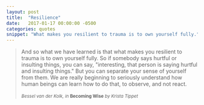 ```yaml
---
layout: post
title:  "Resilience"
date:   2017-01-17 00:00:00 -0500
categories: quotes
snippet: "What makes you resilient to trauma is to own yourself fully."
---
```


> And so what we have learned is that what makes you resilient to trauma is to own yourself fully. So if somebody says hurtful or insulting things, you can say, "interesting, that person is saying hurtful and insulting things." But you can separate your sense of yourself from them. We are really beginning to seriously understand how human beings can learn how to do that, to observe, and not react.
> <br><br><small>*Bessel van der Kolk, in* **Becoming Wise** *by Krista Tippet*</small>
